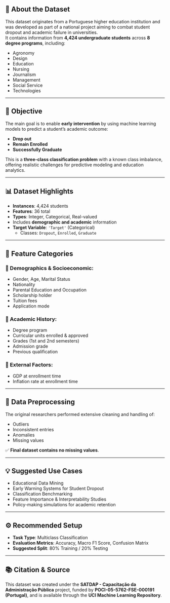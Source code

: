 ## 📘 About the Dataset

This dataset originates from a Portuguese higher education institution and was developed as part of a national project aiming to combat student dropout and academic failure in universities.  
It contains information from **4,424 undergraduate students** across **8 degree programs**, including:

- Agronomy
- Design
- Education
- Nursing
- Journalism
- Management
- Social Service
- Technologies

---

## 🎯 Objective

The main goal is to enable **early intervention** by using machine learning models to predict a student’s academic outcome:

- **Drop out**
- **Remain Enrolled**
- **Successfully Graduate**

This is a **three-class classification problem** with a known class imbalance, offering realistic challenges for predictive modeling and education analytics.

---

## 📊 Dataset Highlights

- **Instances**: 4,424 students  
- **Features**: 36 total  
- **Types**: Integer, Categorical, Real-valued  
- Includes **demographic and academic** information  
- **Target Variable**: `'Target'` (Categorical)  
  - Classes: `Dropout`, `Enrolled`, `Graduate`

---

## 🧩 Feature Categories

### 📌 Demographics & Socioeconomic:
- Gender, Age, Marital Status
- Nationality
- Parental Education and Occupation
- Scholarship holder
- Tuition fees
- Application mode

### 📌 Academic History:
- Degree program
- Curricular units enrolled & approved
- Grades (1st and 2nd semesters)
- Admission grade
- Previous qualification

### 📌 External Factors:
- GDP at enrollment time
- Inflation rate at enrollment time

---

## 🧼 Data Preprocessing

The original researchers performed extensive cleaning and handling of:

- Outliers  
- Inconsistent entries  
- Anomalies  
- Missing values  

✅ **Final dataset contains no missing values**.

---

## 💡 Suggested Use Cases

- Educational Data Mining  
- Early Warning Systems for Student Dropout  
- Classification Benchmarking  
- Feature Importance & Interpretability Studies  
- Policy-making simulations for academic retention

---

## ⚙️ Recommended Setup

- **Task Type**: Multiclass Classification  
- **Evaluation Metrics**: Accuracy, Macro F1 Score, Confusion Matrix  
- **Suggested Split**: 80% Training / 20% Testing

---

## 📚 Citation & Source

This dataset was created under the **SATDAP - Capacitação da Administração Pública** project, funded by **POCI-05-5762-FSE-000191 (Portugal)**, and is available through the **UCI Machine Learning Repository**.

